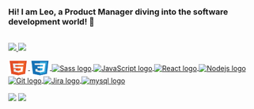 ### Hi! I am Leo, a Product Manager diving into the software development world! 👋


<br>
<div align="left">
  <a href="https://github.com/leo-sn">
  <img height="170em" src="https://github-readme-stats.vercel.app/api?username=leo-sn&show_icons=true&theme=dark&include_all_commits=true&count_private=true"/>
  <img height="175em" src="https://github-readme-stats.vercel.app/api/top-langs/?username=leo-sn&layout=compact&langs_count=7&theme=dark"/>
</div>
<br>
  <div>
    <img align="center" alt="HTML logo" height="30" width="40" src="https://raw.githubusercontent.com/devicons/devicon/master/icons/html5/html5-original.svg">
    <img align="center" alt="CSS logo" height="30" width="40" src="https://raw.githubusercontent.com/devicons/devicon/master/icons/css3/css3-original.svg">
    <img align="center" alt="Sass logo" height="30" width="40"src="https://cdn.jsdelivr.net/gh/devicons/devicon/icons/sass/sass-original.svg">
    <img align="center" alt="JavaScript logo" height="30" width="40" src="https://cdn.jsdelivr.net/gh/devicons/devicon/icons/javascript/javascript-original.svg">
    <img align="center" alt="React logo" height="30" width="40"src="https://cdn.jsdelivr.net/gh/devicons/devicon/icons/react/react-original.svg">
    <img align="center" alt="Nodejs logo" height="30" width="40"src="https://cdn.jsdelivr.net/gh/devicons/devicon/icons/nodejs/nodejs-original.svg">
    <img align="center" alt="Git logo" height="30" width="40"src="https://cdn.jsdelivr.net/gh/devicons/devicon/icons/git/git-original.svg">
    <img align="center" alt="Jira logo" height="30" width="40"src="https://cdn.jsdelivr.net/gh/devicons/devicon/icons/jira/jira-original.svg">
    <img align="center" alt="mysql logo" height="30" width="40"src="https://cdn.jsdelivr.net/gh/devicons/devicon/icons/mysql/mysql-original.svg">
  </div>
<br>
 <div>
  <a href = "mailto:snasc.leonardo@gmail.com"><img src="https://img.shields.io/badge/-Gmail-%23333?style=for-the-badge&logo=gmail&logoColor=white" target="_blank"></a>
   <a href="https://www.linkedin.com/in/leonardosn/" target="_blank"><img src="https://img.shields.io/badge/-LinkedIn-%230077B5?style=for-the-badge&logo=linkedin&logoColor=white" target="_blank"></a> 
 </div>

